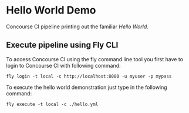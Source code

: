 # Hello World Demo
Concourse CI pipeline printing out the familiar _Hello World_.

## Execute pipeline using Fly CLI

To access Concourse CI using the fly command line tool you first have to
login to Concourse CI with following command:

```
fly login -t local -c http://localhost:8080 -u myuser -p mypass
```

To execute the hello world demonstration just type in the following command:
```
fly execute -t local -c ./hello.yml
```
